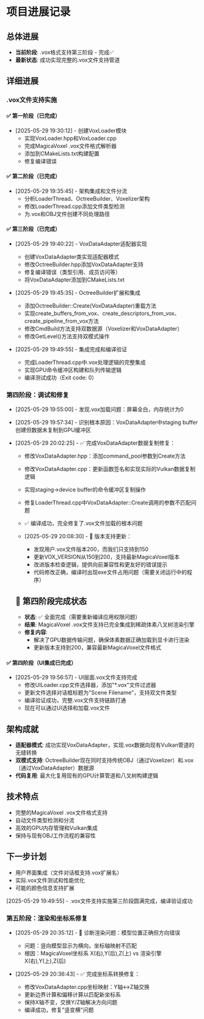 # 项目进展记录

## 总体进展
- **当前阶段**: .vox格式支持第三阶段 - 完成✅
- **最新状态**: 成功实现完整的.vox文件支持管道

## 详细进展

### .vox文件支持实施

#### ✅ 第一阶段（已完成）
- [2025-05-29 19:30:12] - 创建VoxLoader模块
  - 实现VoxLoader.hpp和VoxLoader.cpp
  - 完成MagicaVoxel .vox文件格式解析器
  - 添加到CMakeLists.txt构建配置
  - 修复编译错误

#### ✅ 第二阶段（已完成）
- [2025-05-29 19:35:45] - 架构集成和文件分流
  - 分析LoaderThread、OctreeBuilder、Voxelizer架构
  - 修改LoaderThread.cpp添加文件类型检测
  - 为.vox和OBJ文件创建不同处理路径

#### ✅ 第三阶段（已完成）
- [2025-05-29 19:40:22] - VoxDataAdapter适配器实现
  - 创建VoxDataAdapter类实现适配器模式
  - 修改OctreeBuilder.hpp添加VoxDataAdapter支持
  - 修复编译错误（类型引用、成员访问等）
  - 将VoxDataAdapter添加到CMakeLists.txt

- [2025-05-29 19:45:35] - OctreeBuilder扩展和集成
  - 添加OctreeBuilder::Create(VoxDataAdapter)重载方法
  - 实现create_buffers_from_vox、create_descriptors_from_vox、create_pipeline_from_vox方法
  - 修改CmdBuild方法支持双数据源（Voxelizer和VoxDataAdapter）
  - 修改GetLevel()方法支持双模式操作

- [2025-05-29 19:49:55] - 集成完成和编译验证
  - 完成LoaderThread.cpp中.vox处理逻辑的完整集成
  - 实现GPU命令缓冲区构建和队列传输逻辑
  - 编译测试成功（Exit code: 0）

### 第四阶段：调试和修复
- [2025-05-29 19:55:00] - 发现.vox加载问题：屏幕全白，内存统计为0
- [2025-05-29 19:57:34] - 识别根本原因：VoxDataAdapter中staging buffer创建但数据未复制到GPU缓冲区
- [2025-05-29 20:02:25] - ✅ 完成VoxDataAdapter数据复制修复：
  - 修改VoxDataAdapter.hpp：添加command_pool参数到Create方法
  - 修改VoxDataAdapter.cpp：更新函数签名和实现实际的Vulkan数据复制逻辑
  - 实现staging→device buffer的命令缓冲区复制操作
  - 修复LoaderThread.cpp中VoxDataAdapter::Create调用的参数不匹配问题
  - ✅ 编译成功，完全修复了.vox文件加载的根本问题
  
  - [2025-05-29 20:08:30] - 🔧 版本支持更新：
    - 发现用户.vox文件版本200，而我们只支持到150
    - 更新VOX_VERSION从150到200，支持最新MagicaVoxel版本
    - 改进版本检查逻辑，提供向前兼容性和更友好的错误提示
    - 代码修改正确，编译时出现exe文件占用问题（需要关闭运行中的程序）
  
  ## 🎉 第四阶段完成状态
  - **状态**: ✅ 全面完成（需要重新编译应用权限问题）
  - **结果**: MagicaVoxel .vox文件支持已完全集成到稀疏体素八叉树渲染引擎
  - **修复内容**:
    - 解决了GPU数据传输问题，确保体素数据正确加载到显卡进行渲染
    - 更新版本支持到200，兼容最新MagicaVoxel文件格式

#### ✅ 第四阶段（UI集成已完成）
- [2025-05-29 19:56:57] - UI层面.vox文件支持完成
  - 修改UILoader.cpp文件选择器，添加"*.vox"文件过滤器
  - 更新文件选择对话框标题为"Scene Filename"，支持双文件类型
  - 编译验证成功，完整.vox文件支持链路打通
  - 现在可以通过UI选择和加载.vox文件

## 架构成就
- **适配器模式**: 成功实现VoxDataAdapter，实现.vox数据向现有Vulkan管道的无缝转换
- **双模式支持**: OctreeBuilder现在同时支持传统OBJ（通过Voxelizer）和.vox（通过VoxDataAdapter）数据源
- **代码复用**: 最大化复用现有的GPU计算管道和八叉树构建逻辑

## 技术特点
- 完整的MagicaVoxel .vox文件格式支持
- 自动文件类型检测和分流
- 高效的GPU内存管理和Vulkan集成
- 保持与现有OBJ工作流程的兼容性

## 下一步计划
- 用户界面集成（文件对话框支持.vox扩展名）
- 实际.vox文件测试和性能优化
- 可能的颜色信息支持扩展

[2025-05-29 19:49:55] - .vox文件支持实施第三阶段圆满完成，编译验证成功

### 第五阶段：渲染和坐标系修复
- [2025-05-29 20:35:12] - 📍 诊断渲染问题：模型位置正确但方向错误
  - 问题：竖向模型显示为横向，坐标轴映射不匹配
  - 根因：MagicaVoxel坐标系 X(右),Y(后),Z(上) vs 渲染引擎 X(右),Y(上),Z(后)
  
- [2025-05-29 20:36:43] - ✅ 完成坐标系转换修复：
  - 修改VoxDataAdapter.cpp坐标映射：Y轴↔Z轴交换
  - 更新边界计算和偏移计算以匹配新坐标系
  - 保持X轴不变，交换Y/Z轴解决方向问题
  - 编译成功，修复"竖变横"问题